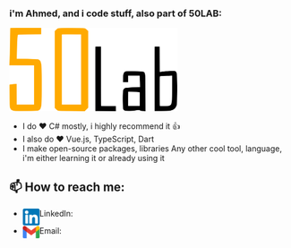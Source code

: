 ### i'm Ahmed, and i code stuff, also part of 50LAB:
<img src="https://raw.githubusercontent.com/rainxh11/rainxh11/master/assets/50lab.svg" width="300">

- I do ❤️ C# mostly, i highly recommend it 👍
- I also do ❤️ Vue.js, TypeScript, Dart
- I make open-source packages, libraries
Any other cool tool, language, i'm either learning it or already using it

## 📫 How to reach me:
- LinkedIn:
[<img align="left" alt="codeSTACKr | LinkedIn" width="30px" src="https://raw.githubusercontent.com/rainxh11/rainxh11/master/assets/linkedin.png" />][linkedin]

- Email:
[<img align="left" alt="codeSTACKr | Gmail" width="30px" src="https://raw.githubusercontent.com/rainxh11/rainxh11/master/assets/gmail.svg" />][gmail]


[linkedin]: https://www.linkedin.com/in/ahmed-chakhoum-4a4821123
[gmail]: rainxh11@gmail.com